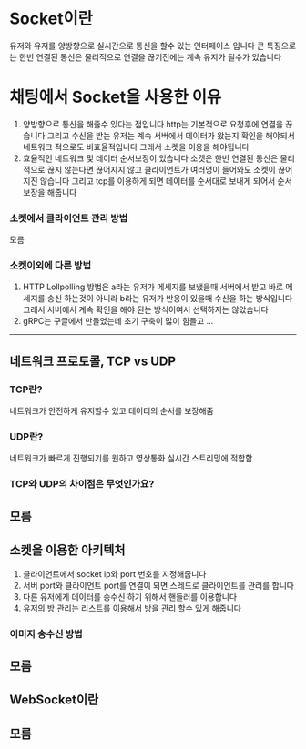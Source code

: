 # Socket이란
유저와 유저를 양방향으로 실시간으로 통신을 할수 있는 인터페이스 입니다 큰 특징으로는 한번 연결된 통신은 물리적으로 연결을 끊기전에는 계속 유지가 될수가 있습니다 

# 채팅에서 Socket을 사용한 이유
1. 양방향으로 통신을 해줄수 있다는 점입니다 http는 기본적으로 요청후에 연결을 끊습니다 그리고 수신을 받는 유저는 계속 서버에서 데이터가 왔는지 확인을 해야되서 네트워크 적으로도 비효율적입니다 그래서 소켓을 이용을 해야됩니다
2. 효율적인 네트워크 및 데이터 순서보장이 있습니다 소켓은 한번 연결된 통신은 물리적으로 끊지 않는다면 끊어지지 않고 클라이언트가 여러명이 들어와도 소켓이 끊어지진 않습니다 그리고 tcp를 이용하게 되면 데이터를 순서대로 보내게 되어서 순서 보장을 해줍니다

### 소켓에서 클라이언트 관리 방법
모름

### 소켓이외에 다른 방법
1. HTTP Lollpolling 방법은 a라는 유저가 메세지를 보냈을때 서버에서 받고 바로 메세지를 송신 하는것이 아니라 b라는 유저가 반응이 있을때 수신을 하는 방식입니다 그래서 서버에서 계속 확인을 해야 된는 방식이여서 선택하지는 않았습니다
2. gRPC는 구글에서 만들었는데 초기 구축이 많이 힘들고 ...  
---



## 네트워크 프로토콜, TCP vs UDP
### TCP란? 
네트워크가 안전하게 유지할수 있고 데이터의 순서를 보장해줌

### UDP란? 
네트워크가 빠르게 진행되기를 원하고 영상통화 실시간 스트리밍에 적합함

### TCP와 UDP의 차이점은 무엇인가요?
모름
---

## 소켓을 이용한 아키텍처
1. 클라이언트에서 socket ip와 port 번호를 지정해줍니다
2. 서버 port와 클라이언트 port를 연결이 되면 스레드로 클라이언트를 관리를 합니다
3. 다른 유저에게 데이터를 송수신 하기 위해서 핸들러를 이용합니다
4. 유저의 방 관리는 리스트를 이용해서 방을 관리 할수 있게 해줍니다

### 이미지 송수신 방법
모름
---

## WebSocket이란
모름
---
